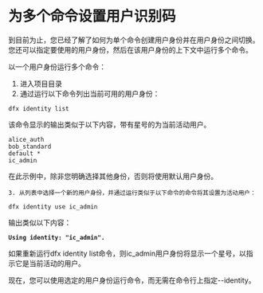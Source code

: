 # 为多个命令设置用户识别码

到目前为止，您已经了解了如何为单个命令创建用户身份并在用户身份之间切换。 您还可以指定要使用的用户身份，然后在该用户身份的上下文中运行多个命令。

以一个用户身份运行多个命令：

1. 进入项目目录
2. 通过运行以下命令列出当前可用的用户身份：

```text
dfx identity list
```

该命令显示的输出类似于以下内容，带有星号的为当前活动用户。

```text
alice_auth
bob_standard
default *
ic_admin
```

在此示例中，除非您明确选择其他身份，否则将使用默认用户身份。

    3. 从列表中选择一个新的用户身份，并通过运行类似于以下命令的命令将其设置为活动用户：

```text
dfx identity use ic_admin
```

输出类似以下内容：

**`Using identity: "ic_admin".`**

如果重新运行dfx identity list命令，则ic\_admin用户身份将显示一个星号，以指示它是当前活动的用户。

现在，您可以使用选定的用户身份运行命令，而无需在命令行上指定--identity。

